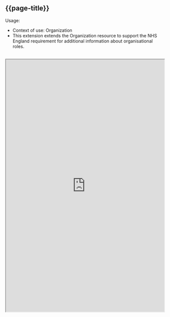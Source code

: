 ## {{page-title}}

Usage:
- Context of use: Organization
- This extension extends the Organization resource to support the NHS England requirement for additional information about organisational roles.
<br>


<iframe src="https://simplifier.net/guide/nhs-england-implementation-guide-stu1/Home/Profiles-and-Extensions/All-Extensions/Extension-England-OrganisationRole?version=1.1.0" height="800px" width="100%"></iframe>